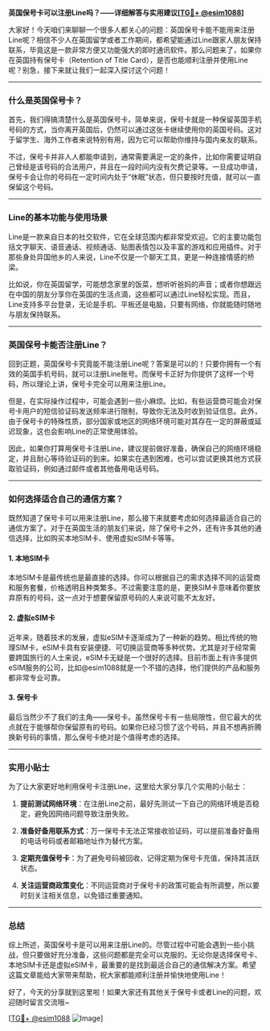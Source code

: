 **英国保号卡可以注册Line吗？——详细解答与实用建议[[TG💪+ @esim1088](https://t.me/s/esim1088)]**

大家好！今天咱们来聊聊一个很多人都关心的问题：英国保号卡能不能用来注册Line呢？相信不少人在英国留学或者工作期间，都希望能通过Line跟家人朋友保持联系，毕竟这是一款非常方便又功能强大的即时通讯软件。那么问题来了，如果你在英国持有保号卡（Retention of Title Card），是否也能顺利注册并使用Line呢？别急，接下来就让我们一起深入探讨这个问题！

---

### 什么是英国保号卡？

首先，我们得搞清楚什么是英国保号卡。简单来说，保号卡就是一种保留英国手机号码的方式，当你离开英国后，仍然可以通过这张卡继续使用你的英国号码。这对于留学生、海外工作者来说特别有用，因为它可以帮助你维持与国内亲友的联系。

不过，保号卡并非人人都能申请到，通常需要满足一定的条件，比如你需要证明自己曾经是该号码的合法用户，并且在一段时间内没有欠费记录等。一旦成功申请，保号卡会让你的号码在一定时间内处于“休眠”状态，但只要按时充值，就可以一直保留这个号码。

---

### Line的基本功能与使用场景

Line是一款来自日本的社交软件，它在全球范围内都非常受欢迎。它的主要功能包括文字聊天、语音通话、视频通话、贴图表情包以及丰富的游戏和应用插件。对于那些身处异国他乡的人来说，Line不仅是一个聊天工具，更是一种连接情感的桥梁。

比如说，你在英国留学，可能想念家里的饭菜，想听听爸妈的声音；或者你想跟远在中国的朋友分享你在英国的生活点滴，这些都可以通过Line轻松实现。而且，Line支持多平台登录，无论是手机、平板还是电脑，只要有网络，你就能随时随地与朋友保持联系。

---

### 英国保号卡能否注册Line？

回到正题，英国保号卡究竟能不能注册Line呢？答案是可以的！只要你拥有一个有效的英国手机号码，就可以注册Line账号。而保号卡正好为你提供了这样一个号码，所以理论上讲，保号卡完全可以用来注册Line。

但是，在实际操作过程中，可能会遇到一些小麻烦。比如，有些运营商可能会对保号卡用户的短信验证码发送频率进行限制，导致你无法及时收到验证信息。此外，由于保号卡的特殊性质，部分国家或地区的网络环境可能对其存在一定的屏蔽或延迟现象，这也会影响Line的正常使用体验。

因此，如果你打算用保号卡注册Line，建议提前做好准备，确保自己的网络环境稳定，并且耐心等待验证码的到来。如果实在遇到困难，也可以尝试更换其他方式获取验证码，例如通过邮件或者其他备用电话号码。

---

### 如何选择适合自己的通信方案？

既然知道了保号卡可以用来注册Line，那么接下来就要考虑如何选择最适合自己的通信方案了。对于在英国生活的朋友们来说，除了保号卡之外，还有许多其他的通信选择，比如购买本地SIM卡、使用虚拟eSIM卡等等。

#### 1. 本地SIM卡
本地SIM卡是最传统也是最直接的选择。你可以根据自己的需求选择不同的运营商和服务套餐，价格透明且种类繁多。不过需要注意的是，更换SIM卡意味着你要放弃原有的号码，这一点对于想要保留原号码的人来说可能不太友好。

#### 2. 虚拟eSIM卡
近年来，随着技术的发展，虚拟eSIM卡逐渐成为了一种新的趋势。相比传统的物理SIM卡，eSIM卡具有安装便捷、可切换运营商等多种优势。尤其是对于经常需要跨国旅行的人士来说，eSIM卡无疑是一个很好的选择。目前市面上有许多提供eSIM服务的公司，比如@esim1088就是一个不错的选择，他们提供的产品和服务都非常专业可靠。

#### 3. 保号卡
最后当然少不了我们的主角——保号卡。虽然保号卡有一些局限性，但它最大的优点就在于能够帮你保留原有的号码。如果你已经习惯了这个号码，并且不想再折腾换新号码的事情，那么保号卡绝对是个值得考虑的选择。

---

### 实用小贴士

为了让大家更好地利用保号卡注册Line，这里给大家分享几个实用的小贴士：

1. **提前测试网络环境**：在注册Line之前，最好先测试一下自己的网络环境是否稳定，避免因网络问题导致注册失败。
   
2. **准备好备用联系方式**：万一保号卡无法正常接收验证码，可以提前准备好备用的电话号码或者邮箱地址作为替代方案。

3. **定期充值保号卡**：为了避免号码被回收，记得定期为保号卡充值，保持其活跃状态。

4. **关注运营商政策变化**：不同运营商对于保号卡的政策可能会有所调整，所以要时刻关注相关信息，以免错过重要通知。

---

### 总结

综上所述，英国保号卡是可以用来注册Line的。尽管过程中可能会遇到一些小挑战，但只要做好充分准备，这些问题都是完全可以克服的。无论你是选择保号卡、本地SIM卡还是虚拟eSIM卡，最重要的是找到最适合自己的通信解决方案。希望这篇文章能给大家带来帮助，祝大家都能顺利注册并愉快地使用Line！

好了，今天的分享就到这里啦！如果大家还有其他关于保号卡或者Line的问题，欢迎随时留言交流哦~ 

[[TG💪+ @esim1088](https://t.me/s/esim1088) ![Image](https://i.postimg.cc/4NQfJmqS/Snipaste-2025-05-13-00-14-12.png)]